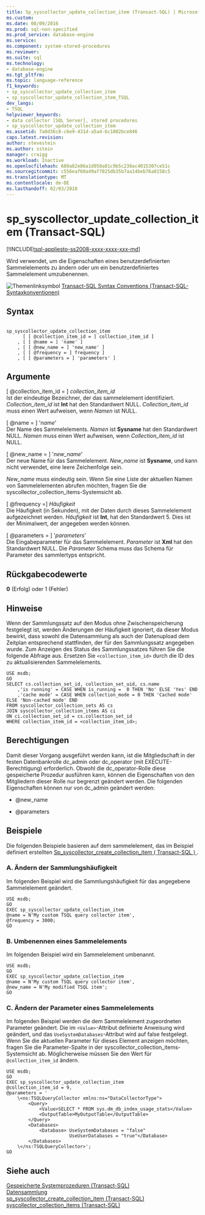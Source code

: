 ```yaml
---
title: Sp_syscollector_update_collection_item (Transact-SQL) | Microsoft Docs
ms.custom: 
ms.date: 08/09/2016
ms.prod: sql-non-specified
ms.prod_service: database-engine
ms.service: 
ms.component: system-stored-procedures
ms.reviewer: 
ms.suite: sql
ms.technology:
- database-engine
ms.tgt_pltfrm: 
ms.topic: language-reference
f1_keywords:
- sp_syscollector_update_collection_item
- sp_syscollector_update_collection_item_TSQL
dev_langs:
- TSQL
helpviewer_keywords:
- data collector [SQL Server], stored procedures
- sp_syscollector_update_collection_item
ms.assetid: 7a0d36c8-c6e9-431d-a5a4-6c1802bce846
caps.latest.revision: 
author: stevestein
ms.author: sstein
manager: craigg
ms.workload: Inactive
ms.openlocfilehash: 680a82e86a1d958a81c9b5c238ac4015307ce51c
ms.sourcegitcommit: c556eaf60a49af7025db35b7aa14beb76a8158c5
ms.translationtype: MT
ms.contentlocale: de-DE
ms.lasthandoff: 02/03/2018
---
```

# <a name="spsyscollectorupdatecollectionitem-transact-sql"></a>sp_syscollector_update_collection_item (Transact-SQL)
[!INCLUDE[tsql-appliesto-ss2008-xxxx-xxxx-xxx-md](../../includes/tsql-appliesto-ss2008-xxxx-xxxx-xxx-md.md)]

  Wird verwendet, um die Eigenschaften eines benutzerdefinierten Sammelelements zu ändern oder um ein benutzerdefiniertes Sammelelement umzubenennen.  
  
 
 ![Themenlinksymbol](../../database-engine/configure-windows/media/topic-link.gif "Topic link icon") [Transact-SQL Syntax Conventions (Transact-SQL-Syntaxkonventionen)](../../t-sql/language-elements/transact-sql-syntax-conventions-transact-sql.md)  
  
## <a name="syntax"></a>Syntax  
  
```  
  
sp_syscollector_update_collection_item   
      [ [ @collection_item_id = ] collection_item_id ]  
    , [ [ @name = ] 'name' ]  
    , [ [ @new_name = ] 'new_name' ]  
    , [ [ @frequency = ] frequency ]  
    , [ [ @parameters = ] 'parameters' ]  
```  
  
## <a name="arguments"></a>Argumente  
 [ @collection_item_id = ] *collection_item_id*  
 Ist der eindeutige Bezeichner, der das sammelelement identifiziert. *Collection_item_id* ist **Int** hat den Standardwert NULL. *Collection_item_id* muss einen Wert aufweisen, wenn *Namen* ist NULL.  
  
 [ @name = ] '*name*'  
 Der Name des Sammelelements. *Namen* ist **Sysname** hat den Standardwert NULL. *Namen* muss einen Wert aufweisen, wenn *Collection_item_id* ist NULL.  
  
 [ @new_name = ] '*new_name*'  
 Der neue Name für das Sammelelement. *New_name* ist **Sysname**, und kann nicht verwendet, eine leere Zeichenfolge sein.  
  
 *New_name* muss eindeutig sein. Wenn Sie eine Liste der aktuellen Namen von Sammelelementen abrufen möchten, fragen Sie die syscollector_collection_items-Systemsicht ab.  
  
 [ @frequency =] *Häufigkeit*  
 Die Häufigkeit (in Sekunden), mit der Daten durch dieses Sammelelement aufgezeichnet werden. *Häufigkeit* ist **Int**, hat den Standardwert 5. Dies ist der Minimalwert, der angegeben werden können.  
  
 [ @parameters = ] '*parameters*'  
 Die Eingabeparameter für das Sammelelement. *Parameter* ist **Xml** hat den Standardwert NULL. Die *Parameter* Schema muss das Schema für Parameter des sammlertyps entspricht.  
  
## <a name="return-code-values"></a>Rückgabecodewerte  
 **0** (Erfolg) oder 1 (Fehler)  
  
## <a name="remarks"></a>Hinweise  
 Wenn der Sammlungssatz auf den Modus ohne Zwischenspeicherung festgelegt ist, werden Änderungen der Häufigkeit ignoriert, da dieser Modus bewirkt, dass sowohl die Datensammlung als auch der Datenupload dem Zeitplan entsprechend stattfinden, der für den Sammlungssatz angegeben wurde. Zum Anzeigen des Status des Sammlungssatzes führen Sie die folgende Abfrage aus. Ersetzen Sie `<collection_item_id>` durch die ID des zu aktualisierenden Sammelelements.  
  
```  
USE msdb;  
GO  
SELECT cs.collection_set_id, collection_set_uid, cs.name   
    ,'is running' = CASE WHEN is_running =  0 THEN 'No' ELSE 'Yes' END  
    ,'cache mode' = CASE WHEN collection_mode = 0 THEN 'Cached mode' ELSE 'Non-cached mode' END  
FROM syscollector_collection_sets AS cs  
JOIN syscollector_collection_items AS ci   
ON ci.collection_set_id = cs.collection_set_id  
WHERE collection_item_id = <collection_item_id>;  
```  
  
## <a name="permissions"></a>Berechtigungen  
 Damit dieser Vorgang ausgeführt werden kann, ist die Mitgliedschaft in der festen Datenbankrolle dc_admin oder dc_operator (mit EXECUTE-Berechtigung) erforderlich. Obwohl die dc_operator-Rolle diese gespeicherte Prozedur ausführen kann, können die Eigenschaften von den Mitgliedern dieser Rolle nur begrenzt geändert werden. Die folgenden Eigenschaften können nur von dc_admin geändert werden:  
  
-   @new_name  
  
-   @parameters  
  
## <a name="examples"></a>Beispiele  
 Die folgenden Beispiele basieren auf dem sammelelement, das im Beispiel definiert erstellten [Sp_syscollector_create_collection_item &#40; Transact-SQL &#41; ](../../relational-databases/system-stored-procedures/sp-syscollector-create-collection-item-transact-sql.md).  
  
### <a name="a-changing-the-collection-frequency"></a>A. Ändern der Sammlungshäufigkeit  
 Im folgenden Beispiel wird die Sammlungshäufigkeit für das angegebene Sammelelement geändert.  
  
```  
USE msdb;  
GO  
EXEC sp_syscollector_update_collection_item   
@name = N'My custom TSQL query collector item',  
@frequency = 3000;  
GO  
```  
  
### <a name="b-renaming-a-collection-item"></a>B. Umbenennen eines Sammelelements  
 Im folgenden Beispiel wird ein Sammelelement umbenannt.  
  
```  
USE msdb;  
GO  
EXEC sp_syscollector_update_collection_item   
@name = N'My custom TSQL query collector item',  
@new_name = N'My modified TSQL item';  
GO  
```  
  
### <a name="c-changing-the-parameters-of-a-collection-item"></a>C. Ändern der Parameter eines Sammelelements  
 Im folgenden Beispiel werden die dem Sammelelement zugeordneten Parameter geändert. Die im `<Value>`-Attribut definierte Anweisung wird geändert, und das `UseSystemDatabases`-Attribut wird auf false festgelegt. Wenn Sie die aktuellen Parameter für dieses Element anzeigen möchten, fragen Sie die Parameter-Spalte in der syscollector_collection_items-Systemsicht ab. Möglicherweise müssen Sie den Wert für `@collection_item_id` ändern.  
  
```  
USE msdb;  
GO  
EXEC sp_syscollector_update_collection_item   
@collection_item_id = 9,   
@parameters = '  
    \<ns:TSQLQueryCollector xmlns:ns="DataCollectorType">  
        <Query>  
            <Value>SELECT * FROM sys.dm_db_index_usage_stats</Value>  
            <OutputTable>MyOutputTable</OutputTable>  
        </Query>  
        <Databases>  
            <Database> UseSystemDatabases = "false"   
                       UseUserDatabases = "true"</Database>  
        </Databases>  
    \</ns:TSQLQueryCollector>';  
GO  
```  
  
## <a name="see-also"></a>Siehe auch  
 [Gespeicherte Systemprozeduren &#40;Transact-SQL&#41;](../../relational-databases/system-stored-procedures/system-stored-procedures-transact-sql.md)   
 [Datensammlung](../../relational-databases/data-collection/data-collection.md)   
 [sp_syscollector_create_collection_item &#40;Transact-SQL&#41;](../../relational-databases/system-stored-procedures/sp-syscollector-create-collection-item-transact-sql.md)   
 [syscollector_collection_items &#40;Transact-SQL&#41;](../../relational-databases/system-catalog-views/syscollector-collection-items-transact-sql.md)  
  
  
